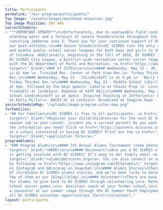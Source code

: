 ```yaml
---
title: Participants
permalink: "/our-program/participants/"
Top Image: "/assets/images/masthead-resources.jpg"
Top Image Position: 50% 40%
soccerSchedule:
- "**IMPORTANT UPDATE**\n\nUnfortunately, due to unplayable field conditions with
  standing water and a forecast of severe thunderstorms throughout the day, we are
  canceling Jamboree June 2. Thank you for your continued support of DC SCORES and
  our poet-athletes.\n\n## Soccer Schedule\n\nDC SCORES runs the only consistent elementary
  and middle public school soccer leagues for both boys and girls in the District
  of Columbia. Additionally, beginning in the fall of 2016, DC SCORES is running the
  DC SCORES City League, a District-wide recreation center soccer league run in partnership
  with the DC Department of Parks and Recreation. <a href=\"https://www.google.com/maps/d/u/0/viewer?mid=1ArueGtkLKryfnhjFva-7hHSZlD8&ll=38.8939219214454%2C-77.01469049999997&z=12\"
  target=\"_blank\">MAP of SITES</a>\n\n\n#### Wednesday, May 23 - JR. Scores \nKickoff
  is at 4pm \n- Trinidad Rec. Center at Park View Rec.\n- Turkey Thicket Rec. at Upshur
  Rec.\n\n#### Wednesday, May 23 - CSL\nKickoff is at 4 pm \n-  Barry Farms Rec. at
  Turkey Thicket Rec.\n\n#### Wednesday, May 23 - Middle School \nGirls game starts
  at 4pm, followed by the boys game\n- LaSalle at Chavez Prep \n- Lincoln at Brightwood\n-
  Truesdell at Cardozo\n- Raymond at KIPP WILL\n\n#### Wednesday, May 23 - Middle
  School Coed\nKickoff is at 4pm\n- Inspired Teaching at Jefferson\n- Paul Public
  at Kelly Miller\n- BASIS DC at Leckie\n- Brookland at Imagine Hope - Tolson"
soccerScheduleMap: "/uploads/image-program-sites-map.png"
forFamilies:
- "## For Families\n\nDC SCORES is free to all participants. <a href=\"http://register.dcscores.org\"
  target=\"_blank\">Register your child/children</a> for the next DC SCORES programming
  season (we’re year-round). \n\nAre you a current parent? Do you want to get all
  the information you need? Click <a href=\"https://parents.dcscores.org/\" target=\"_blank\">HERE</a>\n\nWork
  at a school interested in having DC SCORES? Print out the <a href=\"/uploads/dc-scores-new-school-application-2017.pdf\"
  target=\"_blank\">application form</a>."
programAlumni:
- "### Program Alumni\n\n#### 7th Annual Alumni Tournament \nSee photos <a href=\"https://www.flickr.com/photos/dcscorespictures/albums/72157691961383872\"
  target=\"_blank\">HERE</a>\n\n#### Reconnect!\nAre you a DC SCORES alumnus interested
  in getting involved with DC SCORES? It’s easy to do! Simply email <a href=\"mailto:alumni@dcscores.org\"
  target=\"_blank\">alumni@dcscores.org</a>. You can also connect on social media
  by following <a href=\"https://www.instagram.com/DCSalumni/\" target=\"_blank\">@DCSalumni</a>
  on Instagram and @dcscores on Snapchat.\n\n#### Alumni Stories\nThere are hundreds
  of incredible DC SCORES alumni stories, and we’ve been lucky to document just a
  few of them on our [blog](/blog).\n\n#### Volunteer!\nThere are many great ways
  for alumni to give back to DC SCORES through volunteering.\n\n- Referee elementary
  school soccer games.\n\n- Assistant coach at your former school.\n\n- Apply to be
  a counselor at our summer camps through the DC Summer Youth Employment Program (SYEP).\n\nView
  all DC SCORES volunteer opportunities [here](/volunteer)."
layout: participants
---
```


> # 